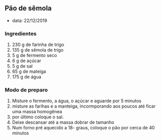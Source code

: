 ## Pão de sêmola

* data: 22/12/2019

### Ingredientes

1. 230 g de farinha de trigo
1. 135 g de sêmola de trigo
1. 5 g de fermento seco
1. 6 g de açúcar
1. 5 g de sal
1. 65 g de mateiga
1. 175 g de água

### Modo de preparo

1. Misture o fermento, a água, o açúcar e aguarde por 5 minutos
1. misture as farihas e a manteiga, incormporando aos poucos até ficar uma massa homogênea
1. por último coloque o sal.
1. Deixe descansar até a massa dobrar de tamanho
1. Num forno pré aquecido a 18- graus, coloque o pão por cerca de 40 minutos
